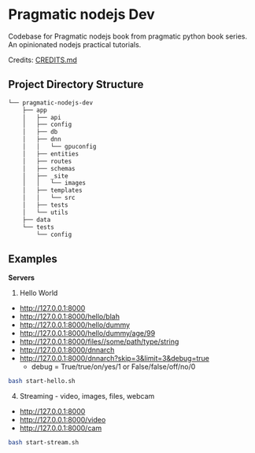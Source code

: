 # Pragmatic nodejs Dev

Codebase for Pragmatic nodejs book from pragmatic python book series. An opinionated nodejs practical tutorials.


Credits: [CREDITS.md](CREDITS.md)


## Project Directory Structure

```bash
└── pragmatic-nodejs-dev
    ├── app
    │   ├── api
    │   ├── config
    │   ├── db
    │   ├── dnn
    │   │   └── gpuconfig
    │   ├── entities
    │   ├── routes
    │   ├── schemas
    │   ├── _site
    │   │   └── images
    │   ├── templates
    │   │   └── src
    │   ├── tests
    │   └── utils
    ├── data
    └── tests
        └── config
```

## Examples


**Servers**

1. Hello World
  * http://127.0.0.1:8000
  * http://127.0.0.1:8000/hello/blah
  * http://127.0.0.1:8000/hello/dummy
  * http://127.0.0.1:8000/hello/dummy/age/99
  * http://127.0.0.1:8000/files//some/path/type/string
  * http://127.0.0.1:8000/dnnarch
  * http://127.0.0.1:8000/dnnarch?skip=3&limit=3&debug=true
    * debug = True/true/on/yes/1 or False/false/off/no/0
  ```bash
  bash start-hello.sh
  ```
4. Streaming - video, images, files, webcam
  * http://127.0.0.1:8000
  * http://127.0.0.1:8000/video
  * http://127.0.0.1:8000/cam
  ```bash
  bash start-stream.sh
  ```